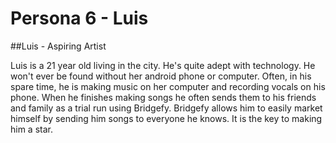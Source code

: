 # Persona 6 - Luis
##Luis - Aspiring Artist

Luis is a 21 year old living in the city. He's quite adept with technology.
He won't ever be found without her android phone or computer. Often, in his spare time, 
he is making music on her computer and recording vocals on his phone.
When he finishes making songs he often sends them to his friends and family as a 
trial run using Bridgefy. Bridgefy allows him to easily market himself by sending him 
songs to everyone he knows. It is the key to making him a star.
